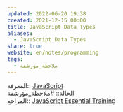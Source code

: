 ```yaml
---  
updated: 2022-06-20 19:38  
created: 2021-12-15 00:00  
title: JavaScript Data Types  
aliases:  
  - JavaScript Data Types  
share: true  
website: en/notes/programming  
tags:  
  - ملاحظة_مؤرشفة  
---  
```

  
  
المعرفة:: [JavaScript](JavaScript)  
الحالة:: #ملاحظة_مؤرشفة  
المراجع:: [JavaScript Essential Training](JavaScript%20Essential%20Training)  
  
